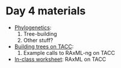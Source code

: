 # Day 4 materials

* [Phylogenetics](https://github.com/eachambers/UNAMtraining/blob/main/Day4/4.1_RADseq_phylo.pdf):
  1. Tree-building
  2. Other stuff?
* [Building trees on TACC](https://github.com/eachambers/UNAMtraining/blob/main/Day4/4.2_RAxML_howto.pdf):
  1. Example calls to RAxML-ng on TACC
* [In-class worksheet](https://github.com/eachambers/UNAMtraining/blob/main/Day4/4t_Phylo_tutorial.docx): RAxML on TACC
